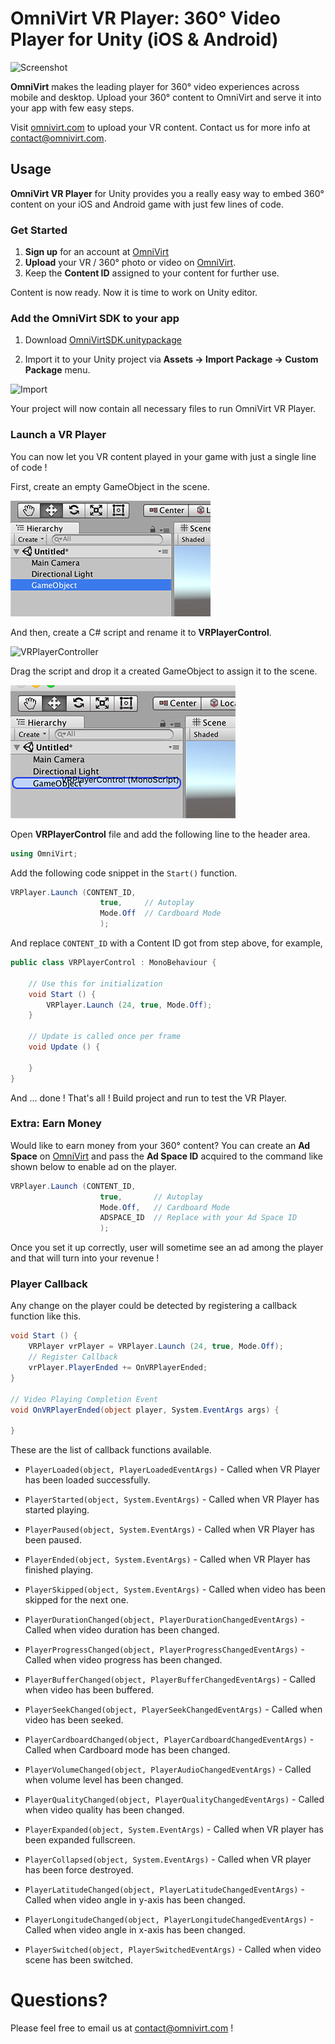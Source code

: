 # OmniVirt VR Player: 360° Video Player for Unity (iOS & Android)

![Screenshot](https://github.com/OmniVirt/OmniVirtVRPlayer-Unity-Example/raw/master/Screenshots/screenshot.jpg)

**OmniVirt** makes the leading player for 360° video experiences across mobile and desktop. Upload your 360° content to OmniVirt and serve it into your app with few easy steps.

Visit [omnivirt.com](https://omnivirt.com/) to upload your VR content. Contact us for more info at [contact@omnivirt.com](mailto:contact@omnivirt.com).

## Usage

**OmniVirt VR Player** for Unity provides you a really easy way to embed 360° content on your iOS and Android game with just few lines of code.

### Get Started

1. **Sign up** for an account at [OmniVirt](www.omnivirt.com)
2. **Upload** your VR / 360° photo or video on [OmniVirt](https://www.omnivirt.com/).
3. Keep the **Content ID** assigned to your content for further use.

Content is now ready. Now it is time to work on Unity editor.

### Add the OmniVirt SDK to your app

1) Download [OmniVirtSDK.unitypackage](https://github.com/OmniVirt/OmniVirtVRPlayer-Unity-Example/raw/master/OmniVirtSDK.unitypackage)

2) Import it to your Unity project via **Assets -> Import Package -> Custom Package** menu.

![Import](https://github.com/OmniVirt/OmniVirtVRPlayer-Unity-Example/raw/master/Screenshots/importpackage.jpg)

Your project will now contain all necessary files to run OmniVirt VR Player.

### Launch a VR Player

You can now let you VR content played in your game with just a single line of code !

First, create an empty GameObject in the scene.

![GameObject](https://github.com/OmniVirt/OmniVirtVRPlayer-Unity-Example/raw/master/Screenshots/emptygameobject.jpg)

And then, create a C# script and rename it to **VRPlayerControl**.

![VRPlayerController](https://github.com/OmniVirt/OmniVirtVRPlayer-Unity-Example/raw/master/Screenshots/newcsscript.jpg)

Drag the script and drop it a created GameObject to assign it to the scene.

![DragDropScript](https://github.com/OmniVirt/OmniVirtVRPlayer-Unity-Example/raw/master/Screenshots/dragdropscript.jpg)

Open **VRPlayerControl** file and add the following line to the header area.

```csharp
using OmniVirt;
```

Add the following code snippet in the `Start()` function.

```csharp
VRPlayer.Launch (CONTENT_ID,
                    true,     // Autoplay
                    Mode.Off  // Cardboard Mode
                    );
```

And replace `CONTENT_ID` with a Content ID got from step above, for example,

```csharp
public class VRPlayerControl : MonoBehaviour {

	// Use this for initialization
	void Start () {
		VRPlayer.Launch (24, true, Mode.Off);
	}
	
	// Update is called once per frame
	void Update () {
		
	}
}
```

And ... done ! That's all ! Build project and run to test the VR Player.

### Extra: Earn Money

Would like to earn money from your 360° content? You can create an **Ad Space** on [OmniVirt](www.omnivirt.com) and pass the **Ad Space ID** acquired to the command like shown below to enable ad on the player.

```csharp
VRPlayer.Launch (CONTENT_ID,
                    true,       // Autoplay
                    Mode.Off,   // Cardboard Mode
                    ADSPACE_ID  // Replace with your Ad Space ID
                    );
```

Once you set it up correctly, user will sometime see an ad among the player and that will turn into your revenue !

### Player Callback

Any change on the player could be detected by registering a callback function like this.

```csharp
void Start () {
    VRPlayer vrPlayer = VRPlayer.Launch (24, true, Mode.Off);
    // Register Callback
    vrPlayer.PlayerEnded += OnVRPlayerEnded;
}

// Video Playing Completion Event
void OnVRPlayerEnded(object player, System.EventArgs args) {

}
```

These are the list of callback functions available.

- `PlayerLoaded(object, PlayerLoadedEventArgs)` - Called when VR Player has been loaded successfully.

- `PlayerStarted(object, System.EventArgs)` - Called when VR Player has started playing.

- `PlayerPaused(object, System.EventArgs)` - Called when VR Player has been paused.

- `PlayerEnded(object, System.EventArgs)` - Called when VR Player has finished playing.

- `PlayerSkipped(object, System.EventArgs)` - Called when video has been skipped for the next one.

- `PlayerDurationChanged(object, PlayerDurationChangedEventArgs)` - Called when video duration has been changed.

- `PlayerProgressChanged(object, PlayerProgressChangedEventArgs)` - Called when video progress has been changed.

- `PlayerBufferChanged(object, PlayerBufferChangedEventArgs)` - Called when video has been buffered.

- `PlayerSeekChanged(object, PlayerSeekChangedEventArgs)` - Called when video has been seeked.

- `PlayerCardboardChanged(object, PlayerCardboardChangedEventArgs)` - Called when Cardboard mode has been changed.

- `PlayerVolumeChanged(object, PlayerAudioChangedEventArgs)` - Called when volume level has been changed.

- `PlayerQualityChanged(object, PlayerQualityChangedEventArgs)` - Called when video quality has been changed.

- `PlayerExpanded(object, System.EventArgs)` - Called when VR player has been expanded fullscreen.

- `PlayerCollapsed(object, System.EventArgs)` - Called when VR player has been force destroyed.

- `PlayerLatitudeChanged(object, PlayerLatitudeChangedEventArgs)` - Called when video angle in y-axis has been changed.

- `PlayerLongitudeChanged(object, PlayerLongitudeChangedEventArgs)` - Called when video angle in x-axis has been changed.

- `PlayerSwitched(object, PlayerSwitchedEventArgs)` - Called when video scene has been switched.

# Questions?

Please feel free to email us at [contact@omnivirt.com](mailto:contact@omnivirt.com) !

